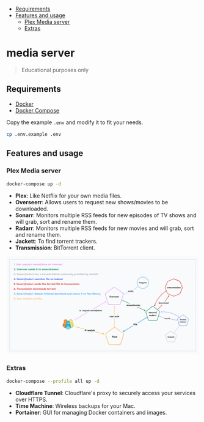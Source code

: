 - [Requirements](#requirements)
- [Features and
    usage](#features-and-usage)
  - [Plex Media
      server](#plex-media-server)
  - [Extras](#extras)

# media server

> Educational purposes only

## Requirements

- [Docker](https://www.docker.com/)
- [Docker Compose](https://docs.docker.com/compose/)

Copy the example `.env` and modify it to fit your needs.

``` bash
cp .env.example .env
```

## Features and usage

### Plex Media server

``` bash
docker-compose up -d
```

- **Plex**: Like Netflix for your own media files.
- **Overseerr**: Allows users to request new shows/movies to be
    downloaded.
- **Sonarr**: Monitors multiple RSS feeds for new episodes of TV shows
    and will grab, sort and rename them.
- **Radarr**: Monitors multiple RSS feeds for new movies and will
    grab, sort and rename them.
- **Jackett**: To find torrent trackers.
- **Transmission**: BitTorrent client.

![diagram](./diagram.png)

### Extras

``` bash
docker-compose --profile all up -d
```

- **Cloudflare Tunnel**: Cloudflare's proxy to securely access your
    services over HTTPS.
- **Time Machine**: Wireless backups for your Mac.
- **Portainer**: GUI for managing Docker containers and images.
